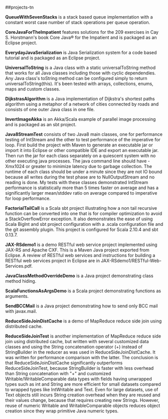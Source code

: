 ##projects-tn

**QueueWithSevenStacks** is a stack based queue implementation with a constant worst case number of stack operations per queue operation.

**CoreJavaForTheImpatient** features solutions for the 209 exercises in Cay S. Horstmann's book Core Java® for the Impatient and is packaged as an Eclipse project.

**EverydayJavaSerialization** is Java Serialization system for a code based tutorial and is packaged as an Eclipse project.

**UniversalToString** is a Java class with a static universalToString method that works for all Java classes including
those with cyclic dependendies. Any Java class's toString method can be configured simply to return universalToString(this).
It's been tested with arrays, collections, enums, maps and custom classes.

**DijkstrasAlgorithm** is a Java implementation of Dijkstra's shortest paths algorithm using a metaphor of a network of 
cities connected by roads and consists of one outer Java class in one file.

**InvertImageAkka** is an Akka/Scala example of parallel image processing and is packaged as an sbt project.

**Java8StreamTest** consists of two Java8 main classes, one for performance testing of IntStream
    and the other to test performance of the imperative for loop. First build the project with
    Maven to generate an executable jar or import it into Eclipse or other compatible IDE and
    export an executable jar. Then run the jar for each class separately on a quiescent system
    with no other executing java processes. The java command line should have -Xmx1024 or greater
    to minimize latency due to garbage collection. The runtime of each class should be under a
    minute since they are not IO bound because all writes during the test phase are to 
    NullOutputStream and no reading is done. My tests with these classes demonstrated IntStream
    performance is statistically more than 5 times faster on average and has a significantly
    larger mean/stddev ratio on average compared to imperative for loop performance.

**FactorialTailCall** is a Scala sbt project illustrating how a non tail recursive function can
    be converted into one that is for compiler optimization to avoid a StackOverflowError exception.
    It also demonstrates the ease of using Scala BigInt and sbt project configuration with a .scala
    configuration file and the git assembly plugin. This project is configured for Scala 2.10.4 and 
    sbt 0.13.7.
    
**JAX-RSdemo1** is a demo RESTful web service project implemented using JAX-RS and Apache CXF. This is
    a Maven Java project exported from Eclipse. A review of RESTful web services and instructions for
    building a RESTful web services project in Eclipse are in JAX-RSdemo1/RESTful-Web-Services.pdf.
    
**JavaClassMethodOverrideDemo** is a Java project demonstrating class method hiding.

**ScalaFunctionsAsArgsDemo** is a Scala project demonstrating functions as arguments.

**SendBCCMail** is a Java project demonstrating how to send only BCC mail with javax.mail.

**ReduceSideJoinDistCache** is a demo of MapReduce reduce side join using distributed cache.

**ReduceSideJoinTest** is another implementation of MapReduce reduce side join using distributed cache, but  written with several customized data classes and using the String concatenation operator (+) instead of StringBuilder in the reducer as was used in ReduceSideJoinDistCache. It was written for performance comparison with the latter. The conclusion is that ReduceSideJoinDistCache significantly outperforms ReduceSideJoinTest, because StringBuilder is faster with less overhead than String concatenation with "+" and customized Writable/WritableComparable data types with fields having unwrapped types such as int and String are more efficient for small datasets compared to wrapped types like IntWritable and Text. Even for large datasets, use of Text objects still incurs String creation overhead when they are reused and their values change, because that requires creating new Strings. However, reuse of numeric Writable and WritableComparable objects reduces object creation since they wrap primitive Java numeric types.




